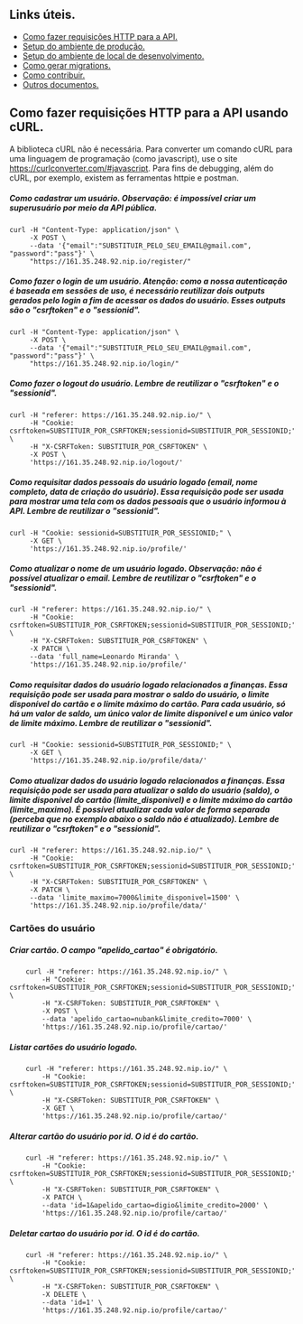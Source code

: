 ## Links úteis.

- [Como fazer requisições HTTP para a API.](#como-fazer-requisições-http-para-a-api-usando-curl)
- [Setup do ambiente de produção.](/src#setup-do-ambiente-de-debugdesenvolvimento)
- [Setup do ambiente de local de desenvolvimento.](/src#setup-do-ambiente-de-debugdesenvolvimento)
- [Como gerar migrations.](/src#como-gerar-migrations)
- [Como contribuir.](https://github.com/fga-eps-mds/2022-1-TiControla-Docs/blob/main/CONTRIBUTING.md)
- [Outros documentos.](https://github.com/fga-eps-mds/2022-1-TiControla-Docs)





## Como fazer requisições HTTP para a API usando cURL.
A biblioteca cURL não é necessária. Para converter um comando cURL para uma linguagem de programação (como javascript), use o site <https://curlconverter.com/#javascript>. Para fins de debugging, além do cURL, por exemplo, existem as ferramentas httpie e postman.


##### Como cadastrar um usuário. Observação: é impossível criar um superusuário por meio da API pública.

```
curl -H "Content-Type: application/json" \
     -X POST \
     --data '{"email":"SUBSTITUIR_PELO_SEU_EMAIL@gmail.com", "password":"pass"}' \
     "https://161.35.248.92.nip.io/register/"
```

##### Como fazer o login de um usuário. Atenção: como a nossa autenticação é baseada em sessões de uso, é necessário reutilizar dois outputs gerados pelo login a fim de acessar os dados do usuário. Esses outputs são o "csrftoken" e o "sessionid".

```
curl -H "Content-Type: application/json" \
     -X POST \
     --data '{"email":"SUBSTITUIR_PELO_SEU_EMAIL@gmail.com", "password":"pass"}' \
     "https://161.35.248.92.nip.io/login/"
```

##### Como fazer o logout do usuário. Lembre de reutilizar o "csrftoken" e o "sessionid".

```
curl -H "referer: https://161.35.248.92.nip.io/" \
     -H "Cookie: csrftoken=SUBSTITUIR_POR_CSRFTOKEN;sessionid=SUBSTITUIR_POR_SESSIONID;" \
     -H "X-CSRFToken: SUBSTITUIR_POR_CSRFTOKEN" \
     -X POST \
     'https://161.35.248.92.nip.io/logout/'
```

##### Como requisitar dados pessoais do usuário logado (email, nome completo, data de criação do usuário). Essa requisição pode ser usada para mostrar uma tela com os dados pessoais que o usuário informou à API. Lembre de reutilizar o "sessionid".

```
curl -H "Cookie: sessionid=SUBSTITUIR_POR_SESSIONID;" \
     -X GET \
     'https://161.35.248.92.nip.io/profile/'
```

##### Como atualizar o nome de um usuário logado. Observação: não é possível atualizar o email. Lembre de reutilizar o "csrftoken" e o "sessionid".

```
curl -H "referer: https://161.35.248.92.nip.io/" \
     -H "Cookie: csrftoken=SUBSTITUIR_POR_CSRFTOKEN;sessionid=SUBSTITUIR_POR_SESSIONID;" \
     -H "X-CSRFToken: SUBSTITUIR_POR_CSRFTOKEN" \
     -X PATCH \
     --data 'full_name=Leonardo Miranda' \
     'https://161.35.248.92.nip.io/profile/'
```

##### Como requisitar dados do usuário logado relacionados a finanças. Essa requisição pode ser usada para mostrar o saldo do usuário, o limite disponível do cartão e o limite máximo do cartão. Para cada usuário, só há um valor de saldo, um único valor de limite disponível e um único valor de limite máximo. Lembre de reutilizar o "sessionid".

```
curl -H "Cookie: sessionid=SUBSTITUIR_POR_SESSIONID;" \
     -X GET \
     'https://161.35.248.92.nip.io/profile/data/'
```

##### Como atualizar dados do usuário logado relacionados a finanças. Essa requisição pode ser usada para atualizar o saldo do usuário (saldo), o limite disponível do cartão (limite_disponivel) e o limite máximo do cartão (limite_maximo). É possível atualizar cada valor de forma separada (perceba que no exemplo abaixo o saldo não é atualizado). Lembre de reutilizar o "csrftoken" e o "sessionid".

```
curl -H "referer: https://161.35.248.92.nip.io/" \
     -H "Cookie: csrftoken=SUBSTITUIR_POR_CSRFTOKEN;sessionid=SUBSTITUIR_POR_SESSIONID;" \
     -H "X-CSRFToken: SUBSTITUIR_POR_CSRFTOKEN" \
     -X PATCH \
     --data 'limite_maximo=7000&limite_disponivel=1500' \
     'https://161.35.248.92.nip.io/profile/data/'
```

### Cartões do usuário

##### Criar cartão. O campo "apelido_cartao" é obrigatório.

```
    curl -H "referer: https://161.35.248.92.nip.io/" \
        -H "Cookie: csrftoken=SUBSTITUIR_POR_CSRFTOKEN;sessionid=SUBSTITUIR_POR_SESSIONID;" \
        -H "X-CSRFToken: SUBSTITUIR_POR_CSRFTOKEN" \
        -X POST \
        --data 'apelido_cartao=nubank&limite_credito=7000' \
        'https://161.35.248.92.nip.io/profile/cartao/'
```


##### Listar cartões do usuário logado.

```
    curl -H "referer: https://161.35.248.92.nip.io/" \
        -H "Cookie: csrftoken=SUBSTITUIR_POR_CSRFTOKEN;sessionid=SUBSTITUIR_POR_SESSIONID;" \
        -H "X-CSRFToken: SUBSTITUIR_POR_CSRFTOKEN" \
        -X GET \
        'https://161.35.248.92.nip.io/profile/cartao/'
```


##### Alterar cartão do usuário por id. O id é do cartão.

```
    curl -H "referer: https://161.35.248.92.nip.io/" \
        -H "Cookie: csrftoken=SUBSTITUIR_POR_CSRFTOKEN;sessionid=SUBSTITUIR_POR_SESSIONID;" \
        -H "X-CSRFToken: SUBSTITUIR_POR_CSRFTOKEN" \
        -X PATCH \
        --data 'id=1&apelido_cartao=digio&limite_credito=2000' \
        'https://161.35.248.92.nip.io/profile/cartao/'
```


##### Deletar cartao do usuário por id. O id é do cartão.

```
    curl -H "referer: https://161.35.248.92.nip.io/" \
        -H "Cookie: csrftoken=SUBSTITUIR_POR_CSRFTOKEN;sessionid=SUBSTITUIR_POR_SESSIONID;" \
        -H "X-CSRFToken: SUBSTITUIR_POR_CSRFTOKEN" \
        -X DELETE \
        --data 'id=1' \
        'https://161.35.248.92.nip.io/profile/cartao/'
```

